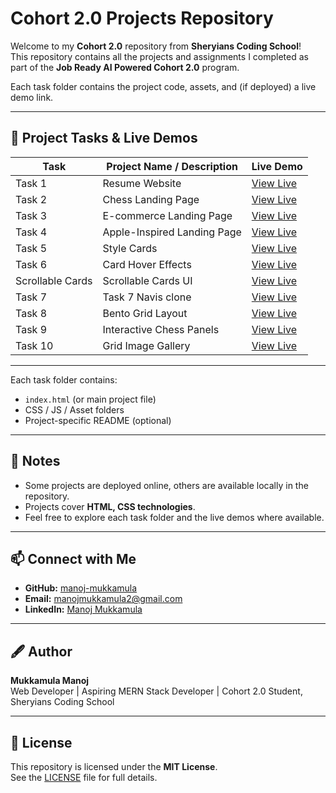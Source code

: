 # Cohort 2.0 Projects Repository

Welcome to my **Cohort 2.0** repository from **Sheryians Coding School**!  
This repository contains all the projects and assignments I completed as part of the **Job Ready AI Powered Cohort 2.0** program.

Each task folder contains the project code, assets, and (if deployed) a live demo link.

---

## 🚀 Project Tasks & Live Demos

| Task | Project Name / Description | Live Demo |
|------|---------------------------|-----------|
| Task 1 | Resume Website | [View Live](https://apple-theta-amber.vercel.app/) |
| Task 2 | Chess Landing Page | [View Live](https://chess-landing-page-manoj-task2.netlify.app/) |
| Task 3 | E-commerce Landing Page | [View Live](https://sweaters-landing-page-manoj.netlify.app/) |
| Task 4 | Apple-Inspired Landing Page | [View Live](https://apple-theta-amber.vercel.app/) |
| Task 5 | Style Cards | [View Live](https://cards-six-pied.vercel.app/) |
| Task 6 |  Card Hover Effects | [View Live](https://manojcohort20task6.vercel.app/) |
| Scrollable Cards | Scrollable Cards UI | [View Live](https://manojscrollablecards.vercel.app/) |
| Task 7 | Task 7 Navis clone | [View Live](https://manoj-task-7.vercel.app/) |
| Task 8 | Bento Grid Layout | [View Live](https://manoj-bentogrid-task8.vercel.app/) |
| Task 9 | Interactive Chess Panels | [View Live](https://manoj-task9-scss.vercel.app/) |
| Task 10 | Grid Image Gallery | [View Live](https://manoj-task10.vercel.app/) |

---

Each task folder contains:

- `index.html` (or main project file)  
- CSS / JS / Asset folders  
- Project-specific README (optional)  

---

## 📌 Notes

- Some projects are deployed online, others are available locally in the repository.  
- Projects cover **HTML, CSS technologies**.  
- Feel free to explore each task folder and the live demos where available.  

---

## 📫 Connect with Me

- **GitHub:** [manoj-mukkamula](https://github.com/manoj-mukkamula)  
- **Email:** manojmukkamula2@gmail.com  
- **LinkedIn:** [Manoj Mukkamula](https://www.linkedin.com/in/manoj-mukkamula-baa58a2a7/)  

---

## 🖋 Author

**Mukkamula Manoj**  
Web Developer | Aspiring MERN Stack Developer | Cohort 2.0 Student, Sheryians Coding School

---

## 📄 License

This repository is licensed under the **MIT License**.  
See the [LICENSE](LICENSE) file for full details.
